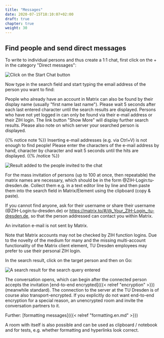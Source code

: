 ```yaml
---
title: "Messages"
date: 2020-07-15T18:10:07+02:00
draft: true
chapter: true
weight: 30
---
```


## Find people and send direct messages

To write to individual persons and thus create a 1:1 chat, first click on the + in the category "Direct messages":

![Click on the Start Chat button](/images/01_Start-Chat_en.png)

Now type in the search field and start typing the email address of the person you want to find:

People who already have an account in Matrix can also be found by their display name (usually "first name last name"). Please wait 5 seconds after each last entered character until the search results are displayed. Persons who have not yet logged in can only be found via their e-mail address or their ZIH login. The link button "Show More" will display further search results. Please also note on which server your searched person is displayed.

{{% notice note %}}
Inserting e-mail addresses (e.g. via Ctrl+V) is not enough to find people! Please enter the characters of the e-mail address by hand, character by character and wait 5 seconds until the hits are displayed.
{{% /notice %}}

![Result added to the people invited to the chat](/images/99_Find-Neo_de.gif)

For the mass invitation of persons (up to 100 at once, then repeatable) the matrix names are necessary, which should be in the form @ZIH-Login:tu-dresden.de. Collect them e.g. in a text editor line by line and then paste them into the search field in Matrix/Element using the clipboard (copy & paste).

If you cannot find anyone, ask for their username or share their username (@ZIH-Login:tu-dresden.de) or https://matrix.to/#/@_Your_ZIH-Login_:tu-dresden.de, so that the person addressed can contact you within Matrix.

An invitation e-mail is not sent by Matrix.

Note that Matrix accounts may not be checked by ZIH function logins. Due to the novelty of the medium for many and the missing multi-account functionality of the Matrix client element, TU Dresden employees may prefer to use their personal ZIH login.

In the search result, click on the target person and then on Go:

![A search result for the search query entered](/images/04_Found-and-Go_en.png)

The conversation opens, which can begin after the connected person accepts the invitation [end-to-end encrypted]({{< relref "encryption" >}}) (meanwhile standard). The connection to the server at the TU Dresden is of course also transport-encrypted. If you explicitly do not want end-to-end encryption for a special reason, an unencrypted room and invite the conversation partners to it.

Further: [formatting messages]({{< relref "formatting.en.md" >}})

A room with itself is also possible and can be used as clipboard / notebook and for tests, e.g. whether formatting and hyperlinks look correct.

